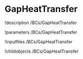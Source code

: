 <!-- MOOSE Documentation Stub: Remove this when content is added. -->

# GapHeatTransfer
!description /BCs/GapHeatTransfer

!parameters /BCs/GapHeatTransfer

!inputfiles /BCs/GapHeatTransfer

!childobjects /BCs/GapHeatTransfer
